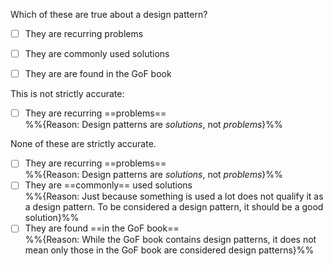 <Question>

Which of these are true about a design pattern?

- [ ] They are recurring problems
- [ ] They are commonly used solutions
- [ ] They are are found in the <trigger trigger="click" for="modal:gofbook">GoF book</trigger>
 

<div slot="hint">

This is not strictly accurate:

- [ ] They are recurring ==problems==<br>
  %%{Reason: Design patterns are _solutions_, not _problems_}%% 

</div>

<div slot="answer">

None of these are strictly accurate.

- [ ] They are recurring ==problems==<br>
  %%{Reason: Design patterns are _solutions_, not _problems_}%% 
- [ ] They are ==commonly== used solutions<br> 
  %%{Reason: Just because something is used a lot does not qualify it as a design pattern. To be considered a design pattern, it should be a good solution}%%
- [ ] They are found ==in the GoF book==<br>
  %%{Reason: While the GoF book contains design patterns, it does not mean only those in the GoF book are considered design patterns}%%

</div>
</Question>